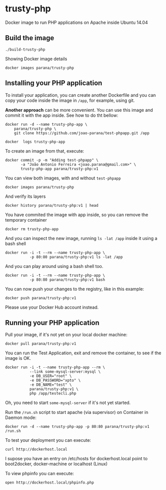 # trusty-php

Docker image to run PHP applications on Apache inside Ubuntu 14.04

## Build the image

    ./build-trusty-php

Showing Docker image details

    docker images parana/trusty-php

## Installing your PHP application

To install your application, you can create another Dockerfile and
you can copy your code inside the image in `/app`, for example, using git.

**Another approach** can be more convenient. 
You can use this image and commit it with the app inside. 
See how to do tht bellow:

    docker run -d --name trusty-php-app \
        parana/trusty-php \
        git clone https://github.com/joao-parana/test-phpapp.git /app

    docker  logs trusty-php-app

To create an image from that, execute:

    docker commit -p -m "Adding test-phpapp" \
           -a "João Antonio Ferreira <joao.parana@gmail.com>" \
           trusty-php-app parana/trusty-php:v1

You can view both images, with and without `test-phpapp`

    docker images parana/trusty-php

And verify its layers 

    docker history parana/trusty-php:v1 | head

You have commited the image with app inside, so you can remove the temporary container

    docker rm trusty-php-app

And you can inspect the new image, running `ls -lat /app` inside it using a bash shell

    docker run -i -t --rm --name trusty-php-app \
               -p 80:80 parana/trusty-php:v1 ls -lat /app 

And you can play around using a bash shell too.

    docker run -i -t --rm --name trusty-php-app \
               -p 80:80 parana/trusty-php:v1 bash    

You can now push your changes to the registry, like in this example:

    docker push parana/trusty-php:v1

Please use your Docker Hub account instead.

## Running your PHP application

Pull your image, if it's not yet on your local docker machine:

	docker pull parana/trusty-php:v1

You can run the Test Application, exit and remove the container, to see 
if the image is OK.

    docker run -i -t --name trusty-php-app --rm \
               --link some-mysql-server:mysql \
               -e DB_USER="root" \
               -e DB_PASSWORD="xpto" \
               -e DB_NAME="test" \
               parana/trusty-php:v1 \
               php /app/testecli.php

Oh, you need to start `some-mysql-server` if it's not yet started.

Run the `/run.sh` script to start apache (via supervisor) on 
Container in Daemon mode:

    docker run -d --name trusty-php-app -p 80:80 parana/trusty-php:v1 /run.sh

To test your deployment you can execute:

  	curl http://dockerhost.local

I supose you have an entry on /etc/hosts for dockerhost.local point 
to boot2docker, docker-machine or localhost (Linux)

To view phpinfo you can execute:

    open http://dockerhost.local/phpinfo.php

